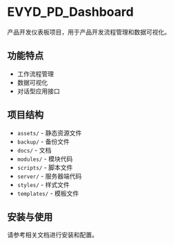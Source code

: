 # EVYD_PD_Dashboard

产品开发仪表板项目，用于产品开发流程管理和数据可视化。

## 功能特点
- 工作流程管理
- 数据可视化
- 对话型应用接口

## 项目结构
- `assets/` - 静态资源文件
- `backup/` - 备份文件
- `docs/` - 文档
- `modules/` - 模块代码
- `scripts/` - 脚本文件
- `server/` - 服务器端代码
- `styles/` - 样式文件
- `templates/` - 模板文件

## 安装与使用
请参考相关文档进行安装和配置。 